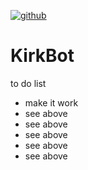 [![github](https://img.shields.io/github/stars/freeCodeCamp/freeCodeCamp.svg)]()

# KirkBot
to do list
- make it work
- see above
- see above
- see above
- see above
- see above
